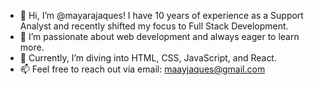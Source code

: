 - 👋 Hi, I’m @mayarajaques! I have 10 years of experience as a Support Analyst and recently shifted my focus to Full Stack Development.
- 👀 I’m passionate about web development and always eager to learn more.
- 🌱 Currently, I’m diving into HTML, CSS, JavaScript, and React.
- 📫 Feel free to reach out via email: maayjaques@gmail.com

<!---
mayarajaques/mayarajaques is a ✨ special ✨ repository because its `README.md` (this file) appears on your GitHub profile.
You can click the Preview link to take a look at your changes.
--->
